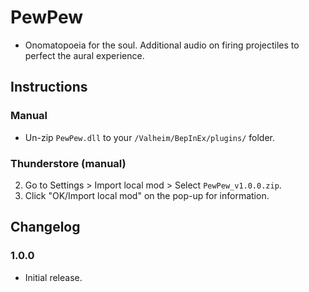# PewPew

  * Onomatopoeia for the soul. Additional audio on firing projectiles to perfect the aural experience.

## Instructions

### Manual

  * Un-zip `PewPew.dll` to your `/Valheim/BepInEx/plugins/` folder.

### Thunderstore (manual)

  2. Go to Settings > Import local mod > Select `PewPew_v1.0.0.zip`.
  3. Click "OK/Import local mod" on the pop-up for information.

## Changelog

### 1.0.0

  * Initial release.